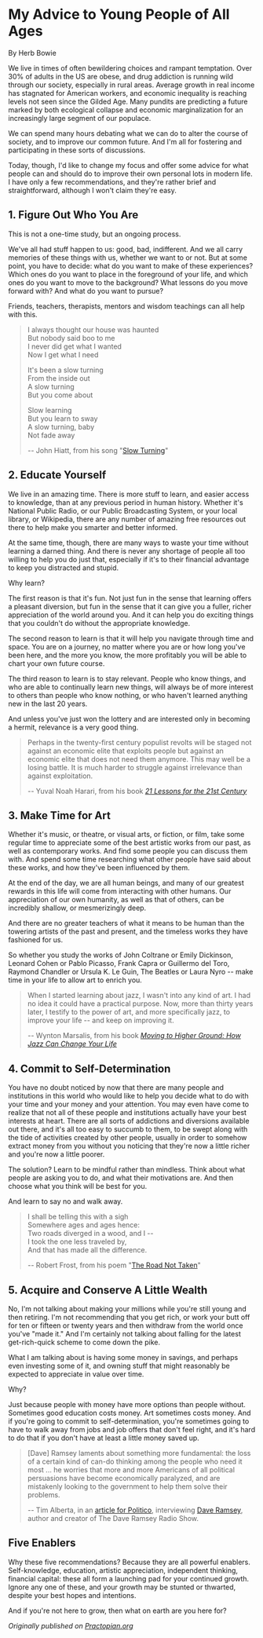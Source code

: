 # My Advice to Young People of All Ages

By Herb Bowie

We live in times of often bewildering choices and rampant temptation. Over 30% of adults in the US are obese, and drug addiction is running wild through our society, especially in rural areas. Average growth in real income has stagnated for American workers, and economic inequality is reaching levels not seen since the Gilded Age. Many pundits are predicting a future marked by both ecological collapse and economic marginalization for an increasingly large segment of our populace. 

We can spend many hours debating what we can do to alter the course of society, and to improve our common future. And I'm all for fostering and participating in these sorts of discussions. 

Today, though, I'd like to change my focus and offer some advice for what people can and should do to improve their own personal lots in modern life. I have only a few recommendations, and they're rather brief and straightforward, although I won't claim they're easy. 

## 1. Figure Out Who You Are

This is not a one-time study, but an ongoing process.  

We've all had stuff happen to us: good, bad, indifferent. And we all carry memories of these things with us, whether we want to or not. But at some point, you have to decide: what do you want to make of these experiences? Which ones do you want to place in the foreground of your life, and which ones do you want to move to the background? What lessons do you move forward with? And what do you want to pursue? 

Friends, teachers, therapists, mentors and wisdom teachings can all help with this. 

> I always thought our house was haunted   
> But nobody said boo to me   
> I never did get what I wanted  
> Now I get what I need  
> 
> It's been a slow turning  
> From the inside out  
> A slow turning  
> But you come about  
> 
> Slow learning  
> But you learn to sway  
> A slow turning, baby  
> Not fade away  
> 
> -- John Hiatt, from his song "[Slow Turning](https://geo.itunes.apple.com/us/album/slow-turning/6265873?i=6265648&mt=1&app=music)"

## 2. Educate Yourself

We live in an amazing time. There is more stuff to learn, and easier access to knowledge, than at any previous period in human history. Whether it's National Public Radio, or our Public Broadcasting System, or your local library, or Wikipedia, there are any number of amazing free resources out there to help make you smarter and better informed. 

At the same time, though, there are many ways to waste your time without learning a darned thing. And there is never any shortage of people all too willing to help you do just that, especially if it's to their financial advantage to keep you distracted and stupid. 

Why learn?

The first reason is that it's fun. Not just fun in the sense that learning offers a pleasant diversion, but fun in the sense that it can give you a fuller, richer appreciation of the world around you. And it can help you do exciting things that you couldn't do without the appropriate knowledge. 

The second reason to learn is that it will help you navigate through time and space. You are on a journey, no matter where you are or how long you've been here, and the more you know, the more profitably you will be able to chart your own future course. 

The third reason to learn is to stay relevant. People who know things, and who are able to continually learn new things, will always be of more interest to others than people who know nothing, or who haven't learned anything new in the last 20 years. 

And unless you've just won the lottery and are interested only in becoming a hermit, relevance is a very good thing.   
 
> Perhaps in the twenty-first century populist revolts will be staged not against an economic elite that exploits people but against an economic elite that does not need them anymore. This may well be a losing battle. It is much harder to struggle against irrelevance than against exploitation. 
>
> -- Yuval Noah Harari, from his book *[21 Lessons for the 21st Century](https://amzn.to/2EP8LdX)*


## 3. Make Time for Art

Whether it's music, or theatre, or visual arts, or fiction, or film, take some regular time to appreciate some of the best artistic works from our past, as well as contemporary works. And find some people you can discuss them with. And spend some time researching what other people have said about these works, and how they've been influenced by them. 

At the end of the day, we are all human beings, and many of our greatest rewards in this life will come from interacting with other humans. Our appreciation of our own humanity, as well as that of others, can be incredibly shallow, or mesmerizingly deep. 

And there are no greater teachers of what it means to be human than the towering artists of the past and present, and the timeless works they have fashioned for us. 

So whether you study the works of John Coltrane or Emily Dickinson, Leonard Cohen or Pablo Picasso, Frank Capra or Guillermo del Toro, Raymond Chandler or Ursula K. Le Guin, The Beatles or Laura Nyro -- make time in your life to allow art to enrich you.    
 
> When I started learning about jazz, I wasn't into any kind of art. I had no idea it could have a practical purpose. Now, more than thirty years later, I testify to the power of art, and more specifically jazz, to improve your life -- and keep on improving it.
>
> -- Wynton Marsalis, from his book *[Moving to Higher Ground: How Jazz Can Change Your Life](https://amzn.to/2EN8Cb0)*


## 4. Commit to Self-Determination

You have no doubt noticed by now that there are many people and institutions in this world who would like to help you decide what to do with your time and your money and your attention. You may even have come to realize that not all of these people and institutions actually have your best interests at heart. There are all sorts of addictions and diversions available out there, and it's all too easy to succumb to them, to be swept along with the tide of activities created by other people, usually in order to somehow extract money from you without you noticing that they're now a little richer and you're now a little poorer. 

The solution? Learn to be mindful rather than mindless. Think about what people are asking you to do, and what their motivations are. And then choose what you think will be best for you. 

And learn to say no and walk away. 

> I shall be telling this with a sigh  
> Somewhere ages and ages hence:  
> Two roads diverged in a wood, and I --  
> I took the one less traveled by,  
> And that has made all the difference.
>  
> -- Robert Frost, from his poem "[The Road Not Taken](https://www.poetryfoundation.org/poems/44272/the-road-not-taken)"

## 5. Acquire and Conserve A Little Wealth

No, I'm not talking about making your millions while you're still young and then retiring. I'm not recommending that you get rich, or work your butt off for ten or fifteen or twenty years and then withdraw from the world once you've "made it." And I'm certainly not talking about falling for the latest get-rich-quick scheme to come down the pike. 

What I am talking about is having some money in savings, and perhaps even investing some of it, and owning stuff that might reasonably be expected to appreciate in value over time. 

Why?

Just because people with money have more options than people without. Sometimes good education costs money. Art sometimes costs money. And if you're going to commit to self-determination, you're sometimes going to have to walk away from jobs and job offers that don't feel right, and it's hard to do that if you don't have at least a little money saved up.  

> [Dave] Ramsey laments about something more fundamental: the loss of a certain kind of can-do thinking among the people who need it most ... he worries that more and more Americans of all political persuasions have become economically paralyzed, and are mistakenly looking to the government to help them solve their problems.
> 
> -- Tim Alberta, in an [article for Politico][pol], interviewing [Dave Ramsey][dr], author and creator of The Dave Ramsey Radio Show.  

## Five Enablers

Why these five recommendations? Because they are all powerful enablers. Self-knowledge, education, artistic appreciation, independent thinking, financial capital: these all form a launching pad for your continued growth. Ignore any one of these, and your growth may be stunted or thwarted, despite your best hopes and intentions. 

And if you're not here to grow, then what on earth are you here for?

*Originally published on [Practopian.org](https://www.Practopian.org/blog/hbowie/my-advice-to-young-people-of-all-ages.html)*
 

[dr]: https://www.daveramsey.com/show
[pol]: https://www.politico.com/magazine/story/2018/03/11/radio-dave-ramsey-2018-trump-217229
